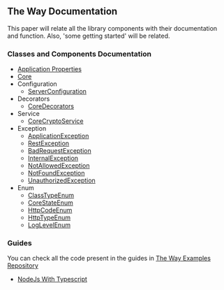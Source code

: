## The Way Documentation

This paper will relate all the library components with their documentation and function.
Also, 'some getting started' will be related.

### Classes and Components Documentation

 - [Application Properties](the-way/core/application-properties.md)
 - [Core](the-way/core/core.md)
 - Configuration
    - [ServerConfiguration](the-way/core/configuration/server-configuration.md)
 - Decorators
    - [CoreDecorators](the-way/core/decorator/core-decorators.md)
 - Service
    - [CoreCryptoService](the-way/core/service/core-crypto-service-doc.md)
 - Exception
    - [ApplicationException](the-way/core/exception/application-exception.md)
    - [RestException](the-way/core/exception/rest-exception.md)
    - [BadRequestException](the-way/core/exception/bad-request-exception.md)
    - [InternalException](the-way/core/exception/internal-exception.md)
    - [NotAllowedException](the-way/core/exception/not-allowed-exception.md)
    - [NotFoundException](the-way/core/exception/not-found-exception.md)
    - [UnauthorizedException](the-way/core/exception/unauthorized.exception.md)
 - Enum
     - [ClassTypeEnum](the-way/core/shared/enum/class-type-enum.md)
     - [CoreStateEnum](the-way/core/shared/enum/core-state-enum.md)
     - [HttpCodeEnum](the-way/core/shared/enum/http-code-enum.md)
     - [HttpTypeEnum](the-way/core/shared/enum/http-type-enum.md)
     - [LogLevelEnum](the-way/core/shared/enum/log-level-enum.md)

### Guides

You can check all the code present in the guides in [The Way Examples Repository](https://github.com/umberware/the-way-examples)

 - [NodeJs With Typescript](guides/node-typescript-guide.md)